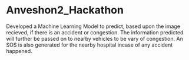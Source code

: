 # Anveshon2_Hackathon
Developed a Machine Learning Model to predict, based upon the image recieved, if there is an accident or congestion. The information predicted will further be passed
on to nearby vehicles to be vary of congestion. An SOS is also generated for the nearby hospital incase of any accident happened.
